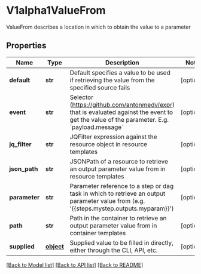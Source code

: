 # V1alpha1ValueFrom

ValueFrom describes a location in which to obtain the value to a parameter
## Properties
Name | Type | Description | Notes
------------ | ------------- | ------------- | -------------
**default** | **str** | Default specifies a value to be used if retrieving the value from the specified source fails | [optional] 
**event** | **str** | Selector (https://github.com/antonmedv/expr) that is evaluated against the event to get the value of the parameter. E.g. &#x60;payload.message&#x60; | [optional] 
**jq_filter** | **str** | JQFilter expression against the resource object in resource templates | [optional] 
**json_path** | **str** | JSONPath of a resource to retrieve an output parameter value from in resource templates | [optional] 
**parameter** | **str** | Parameter reference to a step or dag task in which to retrieve an output parameter value from (e.g. &#39;{{steps.mystep.outputs.myparam}}&#39;) | [optional] 
**path** | **str** | Path in the container to retrieve an output parameter value from in container templates | [optional] 
**supplied** | [**object**](.md) | Supplied value to be filled in directly, either through the CLI, API, etc. | [optional] 

[[Back to Model list]](../README.md#documentation-for-models) [[Back to API list]](../README.md#documentation-for-api-endpoints) [[Back to README]](../README.md)


